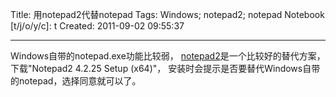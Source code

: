 Title: 用notepad2代替notepad
Tags: Windows; notepad2; notepad
Notebook [t/j/o/y/c]: t
Created: 2011-09-02 09:55:37

------

Windows自带的notepad.exe功能比较弱，
[notepad2](http://www.flos-freeware.ch/notepad2.html)是一个比较好的替代方案，
下载"Notepad2 4.2.25 Setup (x64)"，
安装时会提示是否要替代Windows自带的notepad，选择同意就可以了。
